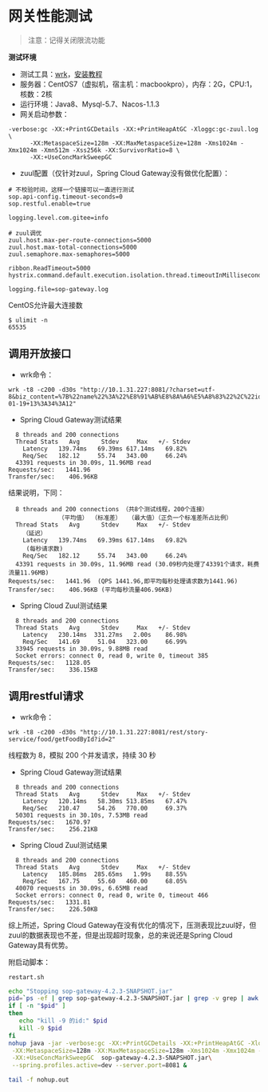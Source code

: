 # 网关性能测试

> 注意：记得关闭限流功能

**测试环境**

- 测试工具：[wrk](https://github.com/wg/wrk)，[安装教程](https://www.cnblogs.com/quanxiaoha/p/10661650.html)
- 服务器：CentOS7（虚拟机，宿主机：macbookpro），内存：2G，CPU:1，核数：2核
- 运行环境：Java8、Mysql-5.7、Nacos-1.1.3
- 网关启动参数：

```
-verbose:gc -XX:+PrintGCDetails -XX:+PrintHeapAtGC -Xloggc:gc-zuul.log \
      -XX:MetaspaceSize=128m -XX:MaxMetaspaceSize=128m -Xms1024m -Xmx1024m -Xmn512m -Xss256k -XX:SurvivorRatio=8 \
      -XX:+UseConcMarkSweepGC
```

- zuul配置（仅针对zuul，Spring Cloud Gateway没有做优化配置）：

```properties
# 不校验时间，这样一个链接可以一直进行测试
sop.api-config.timeout-seconds=0
sop.restful.enable=true

logging.level.com.gitee=info

# zuul调优
zuul.host.max-per-route-connections=5000
zuul.host.max-total-connections=5000
zuul.semaphore.max-semaphores=5000

ribbon.ReadTimeout=5000
hystrix.command.default.execution.isolation.thread.timeoutInMilliseconds=13000

logging.file=sop-gateway.log
```

CentOS允许最大连接数
```
$ ulimit -n
65535
```

## 调用开放接口

- wrk命令：

```
wrk -t8 -c200 -d30s "http://10.1.31.227:8081/?charset=utf-8&biz_content=%7B%22name%22%3A%22%E8%91%AB%E8%8A%A6%E5%A8%83%22%2C%22id%22%3A%221%22%7D&method=alipay.story.get&format=json&sign=RjK%2FThnzAJQOw%2BfoVLS18PgWZAR%2B25SI2XdONFhS%2BmS8vsv2jNT3rygFoh%2ByX1AJbMgIEfcBzkQyqrs29jjd5dcwHVkcf7vxXshyfcEgl0fbMF6Ihycnz7rqSqkW3lzAWx4NuWUfkPnTX8Ffuf%2BhYRaI0NCpNv%2FV300HvsvmUjS6ZzS4YHaT1peSq0agfUhwRPd97aYMnUwRZDzxNfc5wuXA7OQ1o%2FPYIuIb%2FajVfwNP5ysitc%2FKtYEqt9rNAuzkcFmsw71d2RRnrPLsDN%2BuBXnIEh482f%2FbMj2Rj4%2FMq%2B0PEtlTRbg3rYnxyfowymfX%2BNmI4gNRUt70D4a%2FL3Qiug%3D%3D&app_id=2019032617262200001&sign_type=RSA2&version=1.0&timestamp=2020-01-19+13%3A34%3A12"
```

- Spring Cloud Gateway测试结果

```
  8 threads and 200 connections
  Thread Stats   Avg      Stdev     Max   +/- Stdev
    Latency   139.74ms   69.39ms 617.14ms   69.82%
    Req/Sec   182.12     55.74   343.00     66.24%
  43391 requests in 30.09s, 11.96MB read
Requests/sec:   1441.96
Transfer/sec:    406.96KB
```

结果说明，下同：

```
  8 threads and 200 connections （共8个测试线程，200个连接）
              （平均值） （标准差）  （最大值）（正负一个标准差所占比例）
  Thread Stats   Avg      Stdev     Max   +/- Stdev
    （延迟）
    Latency   139.74ms   69.39ms 617.14ms   69.82%
     (每秒请求数)
    Req/Sec   182.12     55.74   343.00     66.24%
  43391 requests in 30.09s, 11.96MB read (30.09秒内处理了43391个请求，耗费流量11.96MB)
Requests/sec:   1441.96  (QPS 1441.96,即平均每秒处理请求数为1441.96)
Transfer/sec:    406.96KB (平均每秒流量406.96KB)
```

- Spring Cloud Zuul测试结果

```
  8 threads and 200 connections
  Thread Stats   Avg      Stdev     Max   +/- Stdev
    Latency   230.14ms  331.27ms   2.00s    86.98%
    Req/Sec   141.69     51.04   323.00     66.99%
  33945 requests in 30.09s, 9.88MB read
  Socket errors: connect 0, read 0, write 0, timeout 385
Requests/sec:   1128.05
Transfer/sec:    336.15KB
```

## 调用restful请求

- wrk命令：

```
wrk -t8 -c200 -d30s "http://10.1.31.227:8081/rest/story-service/food/getFoodById?id=2"
```

线程数为 8，模拟 200 个并发请求，持续 30 秒

- Spring Cloud Gateway测试结果

```
  8 threads and 200 connections
  Thread Stats   Avg      Stdev     Max   +/- Stdev
    Latency   120.14ms   58.30ms 513.85ms   67.47%
    Req/Sec   210.47     54.26   770.00     69.37%
  50301 requests in 30.10s, 7.53MB read
Requests/sec:   1670.97
Transfer/sec:    256.21KB
```


- Spring Cloud Zuul测试结果

```
  8 threads and 200 connections
  Thread Stats   Avg      Stdev     Max   +/- Stdev
    Latency   185.86ms  285.65ms   1.99s    88.55%
    Req/Sec   167.75     55.60   460.00     68.05%
  40070 requests in 30.09s, 6.65MB read
  Socket errors: connect 0, read 0, write 0, timeout 466
Requests/sec:   1331.81
Transfer/sec:    226.50KB
```


综上所述，Spring Cloud Gateway在没有优化的情况下，压测表现比zuul好，但zuul的数据表现也不差，但是出现超时现象，总的来说还是Spring Cloud Gateway具有优势。

附启动脚本：

`restart.sh`

```bash
echo "Stopping sop-gateway-4.2.3-SNAPSHOT.jar"
pid=`ps -ef | grep sop-gateway-4.2.3-SNAPSHOT.jar | grep -v grep | awk '{print $2}'`
if [ -n "$pid" ]
then
   echo "kill -9 的id:" $pid
   kill -9 $pid
fi
nohup java -jar -verbose:gc -XX:+PrintGCDetails -XX:+PrintHeapAtGC -Xloggc:gc.log \
 -XX:MetaspaceSize=128m -XX:MaxMetaspaceSize=128m -Xms1024m -Xmx1024m -Xmn256m -Xss256k -XX:SurvivorRatio=8\
 -XX:+UseConcMarkSweepGC  sop-gateway-4.2.3-SNAPSHOT.jar\
 --spring.profiles.active=dev --server.port=8081 &

tail -f nohup.out
```